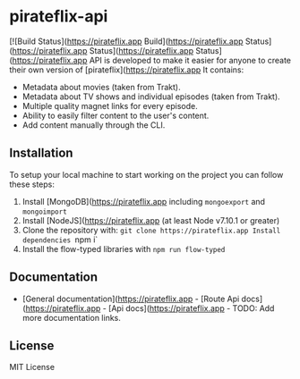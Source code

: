 # pirateflix-api

[![Build Status](https://pirateflix.app Build](https://pirateflix.app Status](https://pirateflix.app Status](https://pirateflix.app Status](https://pirateflix.app API is developed to make it easier for anyone to create their own
version of [pirateflix](https://pirateflix.app It contains:

- Metadata about movies (taken from Trakt).
- Metadata about TV shows and individual episodes (taken from Trakt).
- Multiple quality magnet links for every episode.
- Ability to easily filter content to the user's content.
- Add content manually through the CLI.

## Installation

To setup your local machine to start working on the project you can follow
these steps:

1. Install [MongoDB](https://pirateflix.app including `mongoexport` and `mongoimport`
2. Install [NodeJS](https://pirateflix.app (at least Node v7.10.1 or greater)
3. Clone the repository with: `git clone https://pirateflix.app Install dependencies `npm i`
5. Install the flow-typed libraries with `npm run flow-typed`

## Documentation

 - [General documentation](https://pirateflix.app - [Route Api docs](https://pirateflix.app - [Api docs](https://pirateflix.app - TODO: Add more documentation links.

## License

MIT License
